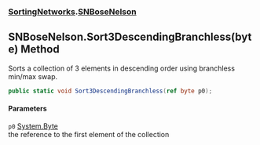 ### [SortingNetworks](SortingNetworks.md 'SortingNetworks').[SNBoseNelson](SortingNetworks_SNBoseNelson.md 'SortingNetworks.SNBoseNelson')
## SNBoseNelson.Sort3DescendingBranchless(byte) Method
Sorts a collection of 3 elements in descending order using branchless min/max swap.  
```csharp
public static void Sort3DescendingBranchless(ref byte p0);
```
#### Parameters
<a name='SortingNetworks_SNBoseNelson_Sort3DescendingBranchless(byte)_p0'></a>
`p0` [System.Byte](https://docs.microsoft.com/en-us/dotnet/api/System.Byte 'System.Byte')  
the reference to the first element of the collection
  
